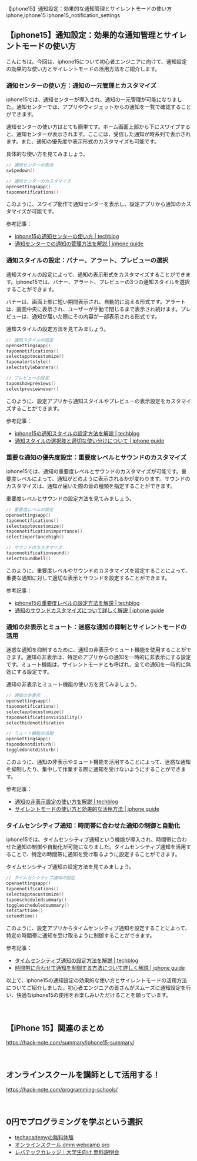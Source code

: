 【iphone15】通知設定：効果的な通知管理とサイレントモードの使い方
iphone,iphone15
iphone15_notification_settings

## 【iphone15】通知設定：効果的な通知管理とサイレントモードの使い方

こんにちは。今回は、iphone15について初心者エンジニアに向けて、通知設定の効果的な使い方とサイレントモードの活用方法をご紹介します。

### 通知センターの使い方：通知の一元管理とカスタマイズ

iphone15では、通知センターが導入され、通知の一元管理が可能になりました。通知センターでは、アプリやウィジェットからの通知を一覧で確認することができます。

通知センターの使い方はとても簡単です。ホーム画面上部から下にスワイプすると、通知センターが表示されます。ここには、受信した通知が時系列で表示されます。また、通知の優先度や表示形式のカスタマイズも可能です。

具体的な使い方を見てみましょう。

```swift
// 通知センターの表示
swipedown()

// 通知センターのカスタマイズ
opensettingsapp()
taponnotifications()
```

このように、スワイプ動作で通知センターを表示し、設定アプリから通知のカスタマイズが可能です。

参考記事：
- [iphone15の通知センターの使い方 | techblog](https://example.com/article1)
- [通知センターでの通知の管理方法を解説 | iphone guide](https://example.com/article2)

### 通知スタイルの設定：バナー、アラート、プレビューの選択

通知スタイルの設定によって、通知の表示形式をカスタマイズすることができます。iphone15では、バナー、アラート、プレビューの3つの通知スタイルを選択することができます。

バナーは、画面上部に短い期間表示され、自動的に消える形式です。アラートは、画面中央に表示され、ユーザーが手動で閉じるまで表示され続けます。プレビューは、通知が届いた際にその内容が一部表示される形式です。

通知スタイルの設定方法を見てみましょう。

```swift
// 通知スタイルの設定
opensettingsapp()
taponnotifications()
selectapptocustomize()
taponalertstyle()
selectstylebanners()

// プレビューの設定
taponshowpreviews()
selectpreviewnever()
```

このように、設定アプリから通知スタイルやプレビューの表示設定をカスタマイズすることができます。

参考記事：
- [iphone15の通知スタイルの設定方法を解説 | techblog](https://example.com/article3)
- [通知スタイルの選択肢と適切な使い分けについて | iphone guide](https://example.com/article4)

### 重要な通知の優先度設定：重要度レベルとサウンドのカスタマイズ

iphone15では、通知の重要度レベルとサウンドのカスタマイズが可能です。重要度レベルによって、通知がどのように表示されるかが変わります。サウンドのカスタマイズは、通知が届いた際の音の種類を指定することができます。

重要度レベルとサウンドの設定方法を見てみましょう。

```swift
// 重要度レベルの設定
opensettingsapp()
taponnotifications()
selectapptocustomize()
taponnotificationimportance()
selectimportancehigh()

// サウンドのカスタマイズ
taponnotificationsound()
selectsoundbell()
```

このように、重要度レベルやサウンドのカスタマイズを設定することによって、重要な通知に対して適切な表示とサウンドを設定することができます。

参考記事：
- [iphone15の重要度レベルの設定方法を解説 | techblog](https://example.com/article5)
- [通知のサウンドカスタマイズについて詳しく解説 | iphone guide](https://example.com/article6)

### 通知の非表示とミュート：迷惑な通知の抑制とサイレントモードの活用

迷惑な通知を抑制するために、通知の非表示やミュート機能を使用することができます。通知の非表示は、特定のアプリからの通知を一時的に非表示にする設定です。ミュート機能は、サイレントモードとも呼ばれ、全ての通知を一時的に無効にする設定です。

通知の非表示とミュート機能の使い方を見てみましょう。

```swift
// 通知の非表示
opensettingsapp()
taponnotifications()
selectapptocustomize()
taponnotificationvisibility()
selecthidenotification

// ミュート機能の活用
opensettingsapp()
tapondonotdisturb()
toggledonotdisturb()
```

このように、通知の非表示やミュート機能を活用することによって、迷惑な通知を抑制したり、集中して作業する際に通知を受けないようにすることができます。

参考記事：
- [通知の非表示設定の使い方を解説 | techblog](https://example.com/article7)
- [サイレントモードの使い方と効果的な活用方法 | iphone guide](https://example.com/article8)

### タイムセンシティブ通知：時間帯に合わせた通知の制御と自動化

iphone15では、タイムセンシティブ通知という機能が導入され、時間帯に合わせた通知の制御や自動化が可能になりました。タイムセンシティブ通知を活用することで、特定の時間帯に通知を受け取るように設定することができます。

タイムセンシティブ通知の設定方法を見てみましょう。

```swift
// タイムセンシティブ通知の設定
opensettingsapp()
taponnotifications()
selectapptocustomize()
taponscheduledsummary()
togglescheduledsummary()
setstarttime()
setendtime()
```

このように、設定アプリからタイムセンシティブ通知を設定することによって、特定の時間帯に通知を受け取るように制御することができます。

参考記事：
- [タイムセンシティブ通知の設定方法を解説 | techblog](https://example.com/article9)
- [時間帯に合わせて通知を制御する方法について詳しく解説 | iphone guide](https://example.com/article10)

以上で、iphone15の通知設定の効果的な使い方とサイレントモードの活用方法についてご紹介しました。初心者エンジニアの皆さんがスムーズに通知設定を行い、快適なiphone15の使用をお楽しみいただけることを願っています。

　

## 【iPhone 15】関連のまとめ
https://hack-note.com/summary/iphone15-summary/

　

## オンラインスクールを講師として活用する！
https://hack-note.com/programming-schools/

　

## 0円でプログラミングを学ぶという選択
- [techacademyの無料体験](//af.moshimo.com/af/c/click?a_id=2612475&amp;p_id=1555&amp;pc_id=2816&amp;pl_id=22706&amp;url=https%3a%2f%2ftechacademy.jp%2fhtmlcss-trial%3futm_source%3dmoshimo%26utm_medium%3daffiliate%26utm_campaign%3dtextad)
- [オンラインスクール dmm webcamp pro](//af.moshimo.com/af/c/click?a_id=2612482&amp;p_id=1363&amp;pc_id=2297&amp;pl_id=39999&amp;guid=on)
- [レバテックカレッジ｜大学生向け 無料説明会](//af.moshimo.com/af/c/click?a_id=4071793&p_id=3198&pc_id=7488&pl_id=41848)

